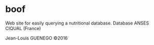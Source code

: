# boof

Web site for easily querying a nutritional database.
Database ANSES CIQUAL (France)

Jean-Louis GUENEGO ©2016

